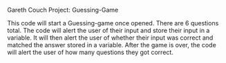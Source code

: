 Gareth Couch
Project: Guessing-Game

This code will start a Guessing-game once opened. There are 6 questions total. The code will alert the user of their input and store their input in a variable. It will then alert the user of whether their input was correct and matched the answer stored in a variable. After the game is over, the code will alert the user of how many questions they got correct.
